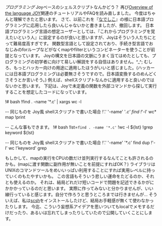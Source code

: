*プログラミング* Joyベースのシェルスクリプトなんかどう？
再び[Overview of the language JOY](http://www.latrobe.edu.au/philosophy/phimvt/joy/forth-joy.html)関連のチュートリアルやFAQを読み直しました。
今度はちゃんと理解できたと思います。
さて、以前これを『[なでしこ](http://nadesi.com/)』の様に日本語プログラミングに応用したら良いんじゃないかと書きましたが、撤回します。
日本語プログラミング言語の想定ユーザーとしては、『これからプログラミングを覚えたいという人』に設定するのが良いと思いますが、Joyはそういう人たちにとって難易度高すぎです。
関数型言語として設定されており、手続き型言語でおなじみのforループなどがなくmapやfilterというコンビネーターを使うことが前提となっています。
Joyの構文を日本語の文脈にうまく当てはめたとしても、プログラミングの初学者に向けて易しい解説をする自信はありません。^_^;
むしろ、もっとハッカー向けの用途に適用したほうがいいと感じました。(ハッカーには日本語プログラミングは必要無さそうですので。日本語変換するのめんどくさそうとか言いそう。)
例えば、shellスクリプトなんかに適用すると良いのではないかと思います。
下記は、Joyで未定義の関数を外部コマンドから探して実行することを想定したコードになっています。

!# bash
!find . -name '*.c' | xargs wc -l

-- 同じものを Joy風 shellスクリプトで書いた場合
!'.' '-name' '*.c' find
!*'-l' wc* map
!print

-- こんな事もできます。
!# bash
!lst=`find . -name '*.c'`
!wc -l ${lst}
!grep keyword ${lst}

-- 同じものを Joy風 shellスクリプトで書いた場合
!'.' '-name' '*.c' find dup
!'-l' wc
!'keyword' grep

もしかして、mapの実行をCPUの数だけ並列実行するなんてことも許されるのかも。(mapに渡す関数に副作用が無いことを前提にすればOK？)
ライブラリはUNIXのコマンドツールをめいいっぱい利用することにすれば実用レベルに持っていくのもたやすいかも。
この言語もそういう悲しい運命をたどるのか、それとも使えるのか。
それは、結局どれだけ短いコードで問題を記述できるかがにかかかっているのだと思います。
実際に作ってみないと分かりませんが、いい線行っていると感じます。自分で作ろうと思うところまでは行きませんが...
そういえば、私は[scsh](http://www.scsh.net/)をインストールしたけど、結局お手軽感が無くて使わなかったりします。
今迄、こういう妄想系アイデアを思いついてもlocalでメモするだけだったり、あるいは忘れてしまったりしていたので公開していくことにします。

